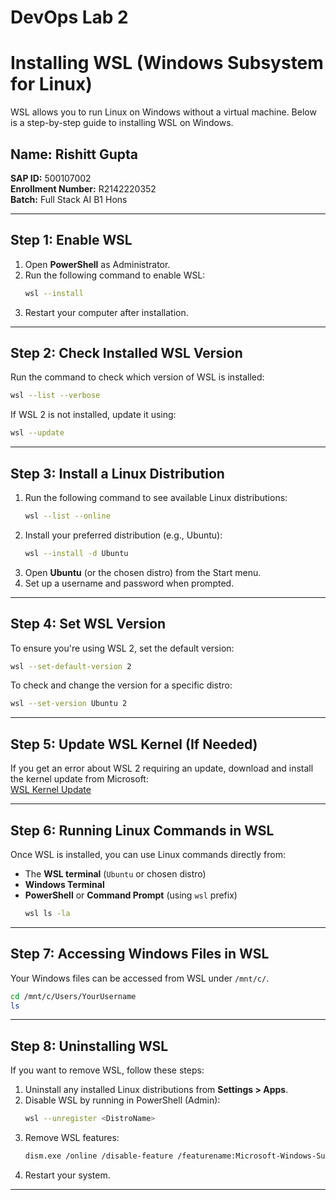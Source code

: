 # DevOps Lab 2
# Installing WSL (Windows Subsystem for Linux)

WSL allows you to run Linux on Windows without a virtual machine. Below is a step-by-step guide to installing WSL on Windows.
## Name: Rishitt Gupta  
**SAP ID:** 500107002  
**Enrollment Number:** R2142220352  
**Batch:** Full Stack AI B1 Hons  

---

## **Step 1: Enable WSL**

1. Open **PowerShell** as Administrator.
2. Run the following command to enable WSL:
   ```sh
   wsl --install
   ```
3. Restart your computer after installation.

---

## **Step 2: Check Installed WSL Version**  
Run the command to check which version of WSL is installed:  
```sh
wsl --list --verbose
```
If WSL 2 is not installed, update it using:  
```sh
wsl --update
```

---

## **Step 3: Install a Linux Distribution**  

1. Run the following command to see available Linux distributions:
   ```sh
   wsl --list --online
   ```
2. Install your preferred distribution (e.g., Ubuntu):
   ```sh
   wsl --install -d Ubuntu
   ```
3. Open **Ubuntu** (or the chosen distro) from the Start menu.
4. Set up a username and password when prompted.

---

## **Step 4: Set WSL Version**  
To ensure you're using WSL 2, set the default version:  
```sh
wsl --set-default-version 2
```
To check and change the version for a specific distro:  
```sh
wsl --set-version Ubuntu 2
```

---

## **Step 5: Update WSL Kernel (If Needed)**  

If you get an error about WSL 2 requiring an update, download and install the kernel update from Microsoft:  
[WSL Kernel Update](https://aka.ms/wsl2kernel)

---

## **Step 6: Running Linux Commands in WSL**  

Once WSL is installed, you can use Linux commands directly from:  
- The **WSL terminal** (`Ubuntu` or chosen distro)  
- **Windows Terminal**  
- **PowerShell** or **Command Prompt** (using `wsl` prefix)  
  ```sh
  wsl ls -la
  ```

---

## **Step 7: Accessing Windows Files in WSL**  
Your Windows files can be accessed from WSL under `/mnt/c/`.  
```sh
cd /mnt/c/Users/YourUsername
ls
```

---

## **Step 8: Uninstalling WSL**  

If you want to remove WSL, follow these steps:  
1. Uninstall any installed Linux distributions from **Settings > Apps**.  
2. Disable WSL by running in PowerShell (Admin):  
   ```sh
   wsl --unregister <DistroName>
   ```
3. Remove WSL features:  
   ```sh
   dism.exe /online /disable-feature /featurename:Microsoft-Windows-Subsystem-Linux /norestart
   ```
4. Restart your system.

---